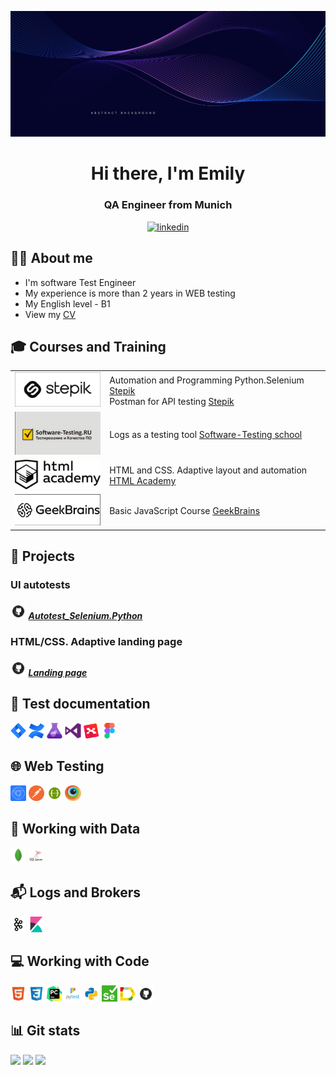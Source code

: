 ![Header](https://github.com/Emily-code/Emily-code/blob/main/images/abstract.jpg)

<div id="header" align="center">
    <h1>Hi there, I'm Emily</h1>
    <h3>QA Engineer from Munich</h3>
</div>


<div id="socials" align="center">
    <a href="https://www.linkedin.com/in/emily-askarova/">
        <img src="https://img.shields.io/badge/LinkedIn-blue?style=for-the-badge&logo=linkedin&logoColor=white" alt="linkedin"/>
    </a>
</div>


## :raising_hand_woman: About me 
- I'm software Test Engineer
- My experience is more than 2 years in WEB testing
- My English level - B1
- View my [CV]()


## :mortar_board: Сourses and Training
<table width="100%" border='0'>
    <tr>
        <td width="30%" valign="middle"><img src="images/stepik_logo.png"></td>
        <td valign="middle">Automation and Programming Python.Selenium <a target="_blank" href="https://stepik.org/cert/1891055?lang=en">Stepik</a><br>Postman for API testing <a target="_blank" href="https://stepik.org/cert/2074546?lang=en">Stepik</a> </td>
    </tr>
    <tr>
        <td width="30%" valign="middle"><img src="images/software testing_logo.png"></td>
        <td valign="middle">Logs as a testing tool <a target="_blank" href="https://cert.software-testing.ru/324819308719899209">Software-Testing school</a></td>
    </tr>
    <tr>
        <td width="30%" valign="middle"><img src="images/htmlacademy_logo.png"></td>
        <td valign="middle">HTML and CSS. Adaptive layout and automation  <a target="_blank" href="https://htmlacademy.ru/intensive/adaptive">HTML Academy</a></td>
    </tr>
    <tr>
        <td width="30%" valign="middle"><img src="images/geekbrains_logo.png"></td>
        <td valign="middle">Basic JavaScript Course  <a target="_blank" href="https://gb.ru/courses/programming">GeekBrains</a></td>
    </tr>
</table>
  

## :briefcase: Projects
### UI autotests
##### <img width="5%" title="GitHub" src="images/github_logo.png"> [Autotest_Selenium.Python](https://github.com/Emily-code/Autotest_Selenium.Python)

### HTML/CSS. Adaptive landing page
##### <img width="5%" title="GitHub" src="images/github_logo.png"> [Landing page](https://github.com/Emily-code/Industrial-Hoses-landing)


## :scroll:  Test documentation
<p>
    <code><img width="5%" title="Jira" src="images/jira.png"></code>
    <code><img width="5%" title="Confluence" src="images/confluence.png"></code>
    <code><img width="5%" title="Azure Test Plans" src="images/azure_testplans.png"></code>
    <code><img width="5%" title="Microsoft Test Manager" src="images/visualstudio.png"></code>
    <code><img width="5%" title="Xmind" src="images/xmind.png"></code>
    <code><img width="5%" title="Figma" src="images/figma.png"></code>
</p>


## :globe_with_meridians:    Web Testing
<p>
    <code><img width="5%" title="Chrome DevTools" src="images/chrome_devtools.png"></code>
    <code><img width="5%" title="Postman" src="images/postman.png"></code>
    <code><img width="5%" title="Swagger" src="images/swagger.png"></code>
    <code><img width="5%" title="BrowserStack" src="images/browserstack.png"></code>
    
    
</p>


## :floppy_disk: Working with Data
<p>
    <code><img width="5%" title="MongoDB" src="images/mongodb.png"></code>
    <code><img width="5%" title="Microsoft SQL" src="images/microsoft_sql.png"></code>
</p>


## :mailbox_with_mail:   Logs and Brokers
<p>
    <code><img width="5%" title="Kafka" src="images/kafka.png"></code>
    <code><img width="5%" title="Kibana" src="images/kibana.png"></code>
</p>


## :computer: Working with Code
<p>
    <code><img width="5%" title="HTML" src="images/html.png"></code>
    <code><img width="5%" title="CSS" src="images/css.png"></code>
    <code><img width="5%" title="Pycharm" src="images/pycharm.png"></code>
    <code><img width="5%" title="Pytest" src="images/pytest.png"></code>
    <code><img width="5%" title="Python" src="images/python.png"></code>
    <code><img width="5%" title="Selenium" src="images/selenium.png"></code>
    <code><img width="5%" title="Allure Report" src="images/allure_report.png"></code>
    <code><img width="5%" title="Github" src="images/github_logo.png"></code>
</p>



## :bar_chart: Git stats
![](http://github-profile-summary-cards.vercel.app/api/cards/stats?username=Emily-code&theme=tokyonight)
![](https://github-readme-stats.vercel.app/api/top-langs/?username=Emily-code&layout=compact&theme=tokyonight)
![](https://github-profile-summary-cards.vercel.app/api/cards/profile-details?username=Emily-code&theme=tokyonight)
